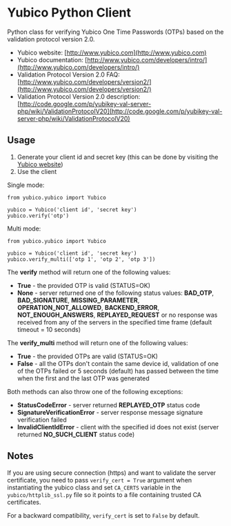 # Yubico Python Client

Python class for verifying Yubico One Time Passwords (OTPs) based on the validation protocol version 2.0.

* Yubico website: [http://www.yubico.com](http://www.yubico.com)
* Yubico documentation: [http://www.yubico.com/developers/intro/](http://www.yubico.com/developers/intro/)
* Validation Protocol Version 2.0 FAQ: [http://www.yubico.com/developers/version2/](http://www.yubico.com/developers/version2/)
* Validation Protocol Version 2.0 description: [http://code.google.com/p/yubikey-val-server-php/wiki/ValidationProtocolV20](http://code.google.com/p/yubikey-val-server-php/wiki/ValidationProtocolV20)

## Usage

1. Generate your client id and secret key (this can be done by visiting the [Yubico website](https://api.yubico.com/get-api-key/))
2. Use the client

Single mode:

    from yubico.yubico import Yubico
    
    yubico = Yubico('client id', 'secret key')
    yubico.verify('otp')

Multi mode:

    from yubico.yubico import Yubico
    
    yubico = Yubico('client id', 'secret key')
    yubico.verify_multi(['otp 1', 'otp 2', 'otp 3'])

The **verify** method will return one of the following values:

- **True** - the provided OTP is valid (STATUS=OK)
- **None** - server returned one of the following status values: **BAD_OTP**, **BAD_SIGNATURE**, **MISSING_PARAMETER**, **OPERATION_NOT_ALLOWED**, **BACKEND_ERROR**, **NOT_ENOUGH_ANSWERS**, **REPLAYED_REQUEST** or no response was received from any of the servers in the specified time frame (default timeout = 10 seconds)

The **verify_multi** method will return one of the following values:

- **True** - the provided OTPs are valid (STATUS=OK)
- **False** - all the OTPs don't contain the same device id, validation of one of the OTPs failed or 5 seconds (default) has passed between the time when the first and the last OTP was generated

Both methods can also throw one of the following exceptions:

- **StatusCodeError** - server returned **REPLAYED_OTP** status code
- **SignatureVerificationError** - server response message signature verification failed
- **InvalidClientIdError** - client with the specified id does not exist (server returned **NO_SUCH_CLIENT** status code)

## Notes

If you are using secure connection (https) and want to validate the server certificate, you need to pass ``verify_cert = True`` argument when instantiating the yubico class and set ``CA_CERTS`` variable in the
``yubico/httplib_ssl.py`` file so it points to a file containing trusted CA certificates.

For a backward compatibility, ``verify_cert`` is set to ``False`` by default.
